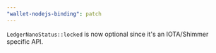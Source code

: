 ```yaml
---
"wallet-nodejs-binding": patch
---
```


`LedgerNanoStatus::locked` is now optional since it's an IOTA/Shimmer specific API.